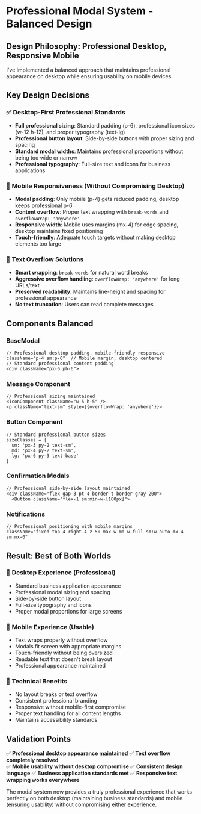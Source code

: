 # Professional Modal System - Balanced Design

## Design Philosophy: Professional Desktop, Responsive Mobile

I've implemented a balanced approach that maintains professional appearance on desktop while ensuring usability on mobile devices.

## Key Design Decisions

### ✅ **Desktop-First Professional Standards**
- **Full professional sizing**: Standard padding (p-6), professional icon sizes (w-12 h-12), and proper typography (text-lg)
- **Professional button layout**: Side-by-side buttons with proper sizing and spacing
- **Standard modal widths**: Maintains professional proportions without being too wide or narrow
- **Professional typography**: Full-size text and icons for business applications

### 📱 **Mobile Responsiveness (Without Compromising Desktop)**
- **Modal padding**: Only mobile (p-4) gets reduced padding, desktop keeps professional p-6
- **Content overflow**: Proper text wrapping with `break-words` and `overflowWrap: 'anywhere'`
- **Responsive width**: Mobile uses margins (mx-4) for edge spacing, desktop maintains fixed positioning
- **Touch-friendly**: Adequate touch targets without making desktop elements too large

### 🎯 **Text Overflow Solutions**
- **Smart wrapping**: `break-words` for natural word breaks
- **Aggressive overflow handling**: `overflowWrap: 'anywhere'` for long URLs/text
- **Preserved readability**: Maintains line-height and spacing for professional appearance
- **No text truncation**: Users can read complete messages

## Components Balanced

### BaseModal
```tsx
// Professional desktop padding, mobile-friendly responsive
className="p-4 sm:p-0"  // Mobile margin, desktop centered
// Standard professional content padding
<div className="px-6 pb-6">
```

### Message Component  
```tsx
// Professional sizing maintained
<IconComponent className="w-5 h-5" />
<p className="text-sm" style={{overflowWrap: 'anywhere'}}>
```

### Button Component
```tsx
// Standard professional button sizes
sizeClasses = {
  sm: 'px-3 py-2 text-sm',
  md: 'px-4 py-2 text-sm', 
  lg: 'px-6 py-3 text-base'
}
```

### Confirmation Modals
```tsx
// Professional side-by-side layout maintained
<div className="flex gap-3 pt-4 border-t border-gray-200">
  <Button className="flex-1 sm:min-w-[100px]">
```

### Notifications
```tsx
// Professional positioning with mobile margins
className="fixed top-4 right-4 z-50 max-w-md w-full sm:w-auto mx-4 sm:mx-0"
```

## Result: Best of Both Worlds

### 💼 **Desktop Experience (Professional)**
- Standard business application appearance
- Professional modal sizing and spacing
- Side-by-side button layout
- Full-size typography and icons
- Proper modal proportions for large screens

### 📱 **Mobile Experience (Usable)**  
- Text wraps properly without overflow
- Modals fit screen with appropriate margins
- Touch-friendly without being oversized
- Readable text that doesn't break layout
- Professional appearance maintained

### 🔧 **Technical Benefits**
- No layout breaks or text overflow
- Consistent professional branding
- Responsive without mobile-first compromise
- Proper text handling for all content lengths
- Maintains accessibility standards

## Validation Points

✅ **Professional desktop appearance maintained**
✅ **Text overflow completely resolved**  
✅ **Mobile usability without desktop compromise**
✅ **Consistent design language**
✅ **Business application standards met**
✅ **Responsive text wrapping works everywhere**

The modal system now provides a truly professional experience that works perfectly on both desktop (maintaining business standards) and mobile (ensuring usability) without compromising either experience.
